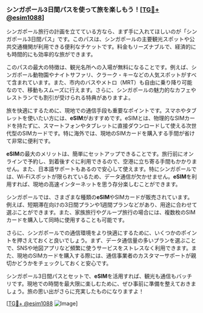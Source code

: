 ### シンガポール3日間パスを使って旅を楽しもう！[[TG💪+ @esim1088](https://t.me/s/esim1088)]

シンガポール旅行の計画を立てている方なら、まず手に入れてほしいのが「シンガポール3日間パス」です。このパスは、シンガポールの主要観光スポットや公共交通機関が利用できる便利なチケットです。料金もリーズナブルで、経済的にも時間的にも効率的な旅ができます。

このパスの最大の特徴は、観光名所への入場が無料になることです。例えば、シンガポール動物園やナイトサファリ、クラーク・キーなどの人気スポットがすべて含まれています。また、市内のバスやメトロ（MRT）も自由に乗り降り可能なので、移動もスムーズに行えます。さらに、シンガポールの魅力的なカフェやレストランでも割引が受けられる特典がありますよ。

旅を快適にするために、現地での通信手段も重要なポイントです。スマホやタブレットを使いたい方には、**eSIM**がおすすめです。eSIMとは、物理的なSIMカードを持たずに、スマートフォンやタブレットに直接ダウンロードして使える次世代型のSIMカードです。特に海外では、現地のSIMカードを購入する手間が省けて非常に便利です。

**eSIM**の最大のメリットは、簡単にセットアップできることです。旅行前にオンラインで予約し、到着後すぐに利用できるので、空港に立ち寄る手間もかかりません。また、日本語サポートもあるので安心して使えます。特にシンガポールでは、Wi-Fiスポットが限られているため、データ通信が欠かせません。**eSIM**を利用すれば、現地の高速インターネットを思う存分楽しむことができます。

シンガポールでは、さまざまな種類の**eSIM**やSIMカードが販売されています。例えば、短期滞在向けの3日間プランや1週間プランなどがあり、用途に合わせて選ぶことができます。また、家族旅行やグループ旅行の場合には、複数枚のSIMカードを購入して同時に使用することも可能です。

さらに、シンガポールでの通信環境をより快適にするために、いくつかのポイントを押さえておくと良いでしょう。まず、データ通信量の多いプランを選ぶことで、SNSや地図アプリなど頻繁に使うサービスをストレスなく利用できます。また、現地のSIMカードを購入する際には、通信事業者のカスタマーサポートが親切かどうかをチェックしておくと安心です。

シンガポール3日間パスとセットで、**eSIM**を活用すれば、観光も通信もバッチリです。現地での時間を最大限に楽しむために、ぜひ事前に準備を整えておきましょう。旅の思い出がさらに充実したものになりますよ！

[[TG💪+ @esim1088](https://t.me/s/esim1088) ![Image](https://i.postimg.cc/Y0z9fWf4/image.png)]